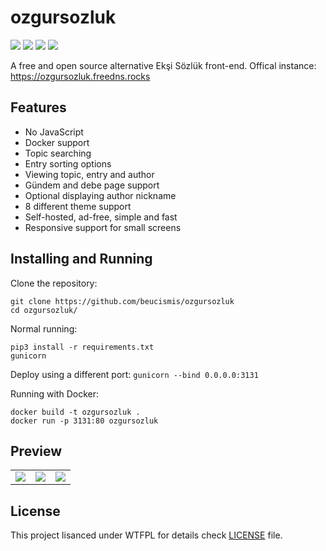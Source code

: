 # ozgursozluk

![](https://img.shields.io/badge/python-3.8%2B-blue)
![](https://img.shields.io/badge/style-black-black)
![](https://img.shields.io/github/v/release/beucismis/ozgursozluk)
![](https://img.shields.io/github/actions/workflow/status/beucismis/ozgursozluk/tests.yml)

A free and open source alternative Ekşi Sözlük front-end. Offical instance: https://ozgursozluk.freedns.rocks

## Features
- No JavaScript
- Docker support
- Topic searching
- Entry sorting options
- Viewing topic, entry and author
- Gündem and debe page support
- Optional displaying author nickname
- 8 different theme support
- Self-hosted, ad-free, simple and fast
- Responsive support for small screens

## Installing and Running
Clone the repository:
```
git clone https://github.com/beucismis/ozgursozluk
cd ozgursozluk/
```

Normal running:
```
pip3 install -r requirements.txt
gunicorn
```
Deploy using a different port: `gunicorn --bind 0.0.0.0:3131`

Running with Docker:
```
docker build -t ozgursozluk .
docker run -p 3131:80 ozgursozluk
```

## Preview
<table>
  <tbody>
    <tr>
      <td><img src="https://user-images.githubusercontent.com/40023234/234684246-de064e97-bd44-49b8-93ab-6c13706d6c3b.png"></td>
      <td><img src="https://user-images.githubusercontent.com/40023234/234684344-e77b4b1b-6aeb-44c4-840c-4cb4d01cd96e.png"></td>
      <td><img src="https://user-images.githubusercontent.com/40023234/234684430-092d27f0-7eed-4e7b-8ffc-78e916f7dc71.png"></td>
    </tr>
  </tbody>
</table>

## License
This project lisanced under WTFPL for details check [LICENSE](LICENSE) file.
